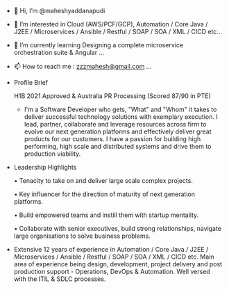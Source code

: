- 👋 Hi, I’m @maheshyaddanapudi
- 👀 I’m interested in Cloud (AWS/PCF/GCP), Automation / Core Java / J2EE / Microservices / Ansible / Restful / SOAP / SOA / XML / CICD etc...
- 🌱 I’m currently learning Designing a complete microservice orchestration suite & Angular ...
- 📫 How to reach me : zzzmahesh@gmail.com ...
- Profile Brief

    H1B 2021 Approved & Australia PR Processing (Scored 87/90 in PTE)

  - I'm a Software Developer who gets, "What" and "Whom" it takes to deliver successful technology solutions with exemplary execution. I lead, partner, collaborate and leverage resources across firm to evolve our next generation platforms and effectively deliver great products for our customers. I have a passion for building high performing, high scale and distributed systems and drive them to production viability. 
  
- Leadership Highlights

   • Tenacity to take on and deliver large scale complex projects.
   
   • Key influencer for the direction of maturity of next generation platforms.
   
   • Build empowered teams and instill them with startup mentality.
  
   • Collaborate with senior executives, build strong relationships, navigate large organisations to solve business problems.
  
- Extensive 12 years of experience in Automation / Core Java / J2EE / Microservices / Ansible / Restful / SOAP / SOA / XML / CICD etc. Main area of experience being design, development, project delivery and post production support - Operations, DevOps & Automation. Well versed with the ITIL & SDLC processes. 
